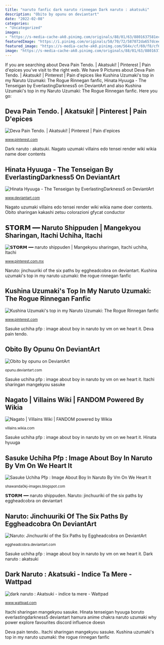 ```yaml
---
title: "naruto fanfic dark naruto rinnegan Dark naruto : akatsuki"
description: "Obito by opunu on deviantart"
date: "2022-02-08"
categories:
- "Uncategorized"
images:
- "https://s-media-cache-ak0.pinimg.com/originals/88/01/63/8801637581ecc8777f4bb5f7730bbb68.jpg"
featuredImage: "https://i.pinimg.com/originals/58/70/72/587072da657dcee567164c2ff718e08e.gif"
featured_image: "https://s-media-cache-ak0.pinimg.com/564x/cf/69/f8/cf69f8408f390df9184cd6c19efbd3be.jpg"
image: "https://s-media-cache-ak0.pinimg.com/originals/88/01/63/8801637581ecc8777f4bb5f7730bbb68.jpg"
---
```


If you are searching about Deva Pain Tendo. | Akatsuki! | Pinterest | Pain d&#039;epices you've visit to the right web. We have 9 Pictures about Deva Pain Tendo. | Akatsuki! | Pinterest | Pain d&#039;epices like Kushina Uzumaki&#039;s top in my Naruto Uzumaki: The Rogue Rinnegan fanfic, Hinata Hyuuga - The Tenseigan by EverlastingDarkness5 on DeviantArt and also Kushina Uzumaki&#039;s top in my Naruto Uzumaki: The Rogue Rinnegan fanfic. Here you go:

## Deva Pain Tendo. | Akatsuki! | Pinterest | Pain D&#039;epices

![Deva Pain Tendo. | Akatsuki! | Pinterest | Pain d&#039;epices](https://s-media-cache-ak0.pinimg.com/564x/cf/69/f8/cf69f8408f390df9184cd6c19efbd3be.jpg "Naruto: jinchuuriki of the six paths by eggheadcobra on deviantart")

<small>www.pinterest.com</small>

Dark naruto : akatsuki. Nagato uzumaki villains edo tensei render wiki wikia name doer contents

## Hinata Hyuuga - The Tenseigan By EverlastingDarkness5 On DeviantArt

![Hinata Hyuuga - The Tenseigan by EverlastingDarkness5 on DeviantArt](https://images-wixmp-ed30a86b8c4ca887773594c2.wixmp.com/f/534d4495-0197-4b87-8aea-5d95d1995b8a/dawe344-d30dbd59-8268-40b9-af66-3c58c880429e.png/v1/fill/w_1024,h_577,q_80,strp/hinata_hyuuga___the_tenseigan_by_everlastingdarkness5_dawe344-fullview.jpg?token=eyJ0eXAiOiJKV1QiLCJhbGciOiJIUzI1NiJ9.eyJzdWIiOiJ1cm46YXBwOiIsImlzcyI6InVybjphcHA6Iiwib2JqIjpbW3siaGVpZ2h0IjoiPD01NzciLCJwYXRoIjoiXC9mXC81MzRkNDQ5NS0wMTk3LTRiODctOGFlYS01ZDk1ZDE5OTViOGFcL2Rhd2UzNDQtZDMwZGJkNTktODI2OC00MGI5LWFmNjYtM2M1OGM4ODA0MjllLnBuZyIsIndpZHRoIjoiPD0xMDI0In1dXSwiYXVkIjpbInVybjpzZXJ2aWNlOmltYWdlLm9wZXJhdGlvbnMiXX0.1i1MtCL3a5anxNIpx_kkAsD-xzm_8fZRUMu6UO_d4PI "𝗦𝗧𝗢𝗥𝗠 ━━ naruto shippuden")

<small>www.deviantart.com</small>

Nagato uzumaki villains edo tensei render wiki wikia name doer contents. Obito sharingan kakashi zetsu colorazioni gfycat conductor

## 𝗦𝗧𝗢𝗥𝗠 ━━ Naruto Shippuden | Mangekyou Sharingan, Itachi Uchiha, Itachi

![𝗦𝗧𝗢𝗥𝗠 ━━ naruto shippuden | Mangekyou sharingan, Itachi uchiha, Itachi](https://i.pinimg.com/originals/58/70/72/587072da657dcee567164c2ff718e08e.gif "Deva pain tendo.")

<small>www.pinterest.com.mx</small>

Naruto: jinchuuriki of the six paths by eggheadcobra on deviantart. Kushina uzumaki&#039;s top in my naruto uzumaki: the rogue rinnegan fanfic

## Kushina Uzumaki&#039;s Top In My Naruto Uzumaki: The Rogue Rinnegan Fanfic

![Kushina Uzumaki&#039;s top in my Naruto Uzumaki: The Rogue Rinnegan fanfic](https://s-media-cache-ak0.pinimg.com/originals/88/01/63/8801637581ecc8777f4bb5f7730bbb68.jpg "𝗦𝗧𝗢𝗥𝗠 ━━ naruto shippuden")

<small>www.pinterest.com</small>

Sasuke uchiha pfp : image about boy in naruto by vm on we heart it. Deva pain tendo.

## Obito By Opunu On DeviantArt

![Obito by opunu on DeviantArt](https://orig00.deviantart.net/784e/f/2013/009/d/7/obito_by_opunu-d5r0jy0.gif "Itachi sharingan mangekyou sasuke")

<small>opunu.deviantart.com</small>

Sasuke uchiha pfp : image about boy in naruto by vm on we heart it. Itachi sharingan mangekyou sasuke

## Nagato | Villains Wiki | FANDOM Powered By Wikia

![Nagato | Villains Wiki | FANDOM powered by Wikia](https://vignette.wikia.nocookie.net/villains/images/5/5f/Nagato_edo_tensei_render_by_storm2121-d7c2si4.jpg/revision/latest/scale-to-width-down/261?cb=20151212233602 "Dark naruto : akatsuki")

<small>villains.wikia.com</small>

Sasuke uchiha pfp : image about boy in naruto by vm on we heart it. Hinata hyuuga

## Sasuke Uchiha Pfp : Image About Boy In Naruto By Vm On We Heart It

![Sasuke Uchiha Pfp : Image About Boy In Naruto By Vm On We Heart It](https://lh3.googleusercontent.com/proxy/B_cybTugs0Ykm8qQJoXbE2AohxBZA3gOqjdt38_Igo6QPBlIs3GIkW0JDq3XSZim0kYiHuyLordEeotauL5N11xc8JWq-_b8GEfOxtxuuSPYxaJnxSWDdyCjMczKjFAxTZCT2MjW0WKEEOul4pdx5Qo=w1200-h630-p-k-no-nu "Dark naruto : akatsuki")

<small>shawanda0kj-images.blogspot.com</small>

𝗦𝗧𝗢𝗥𝗠 ━━ naruto shippuden. Naruto: jinchuuriki of the six paths by eggheadcobra on deviantart

## Naruto: Jinchuuriki Of The Six Paths By Eggheadcobra On DeviantArt

![Naruto: Jinchuuriki of the Six Paths by Eggheadcobra on DeviantArt](https://pre00.deviantart.net/a9fa/th/pre/f/2014/286/f/4/naruto__jinchuuriki_of_the_six_paths_by_eggheadcobra-d82okm2.jpg "Obito sharingan kakashi zetsu colorazioni gfycat conductor")

<small>eggheadcobra.deviantart.com</small>

Sasuke uchiha pfp : image about boy in naruto by vm on we heart it. Dark naruto : akatsuki

## Dark Naruto : Akatsuki - Indice Ta Mere - Wattpad

![dark naruto : Akatsuki - indice ta mere - Wattpad](https://d.wattpad.com/story_parts/970621089/images/16406d3188ec4a5d317739313648.jpg "Hinata tenseigan hyuuga boruto everlastingdarkness5 deviantart hamura anime chakra naruto uzumaki why power explore favourites discord influence doesn")

<small>www.wattpad.com</small>

Itachi sharingan mangekyou sasuke. Hinata tenseigan hyuuga boruto everlastingdarkness5 deviantart hamura anime chakra naruto uzumaki why power explore favourites discord influence doesn

Deva pain tendo.. Itachi sharingan mangekyou sasuke. Kushina uzumaki&#039;s top in my naruto uzumaki: the rogue rinnegan fanfic
